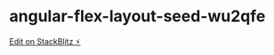 # angular-flex-layout-seed-wu2qfe

[Edit on StackBlitz ⚡️](https://stackblitz.com/edit/angular-flex-layout-seed-wu2qfe)